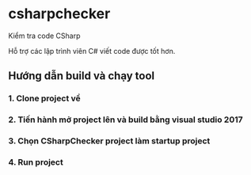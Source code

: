 # csharpchecker
Kiểm tra code CSharp

Hỗ trợ các lập trình viên C# viết code được tốt hơn.

## Hướng dẫn build và chạy tool
### 1. Clone project về
### 2. Tiến hành mở project lên và build bằng visual studio 2017
### 3. Chọn CSharpChecker project làm startup project
### 4. Run project

